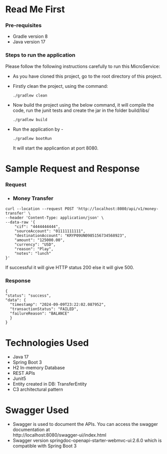 # Read Me First

### Pre-requisites

* Gradle version 8
* Java version 17

### Steps to run the application
Please follow the following instructions carefully to run this MicroService:

* As you have cloned this project, go to the root directory of this project.
* Firstly clean the project, using the command:
   ````
  ./gradlew clean
  ````
* Now build the project using the below command, it will compile the code, run the junit tests and  create the jar in the folder build/libs/
  ````
  ./gradlew build
  ````

* Run the application by -
  ````
  ./gradlew bootRun
  ````
  It will start the applicantion at port 8080.

# Sample Request and Response

### Request
* ### Money Transfer
````
curl --location --request POST 'http://localhost:8080/api/v1/money-transfer' \
--header 'Content-Type: application/json' \
--data-raw '{
    "cif": "4444444444",
    "sourceAccount": "01111111111",
    "destinationAccount": "KRYP09UN0985156734568923",
    "amount": "125000.00",
    "currency": "USD",
    "reason": "Play",
    "notes": "lunch"
}'
````
If successful it will give HTTP status 200 else it will give 500.
### Response
````
{
"status": "success",
"data": {
  "timestamp": "2024-09-09T23:22:02.087952",
  "transactionStatus": "FAILED",
  "failureReason": "BALANCE"
  }
}
````

# Technologies Used
* Java 17
* Spring Boot 3
* H2 In-memory Database
* REST APIs
* Junit5
* Entity created in DB:  TransferEntity
* C3 architectural pattern

# Swagger Used
* Swagger is used to document the APIs. You can access the swagger documentation at   
http://localhost:8080/swagger-ui/index.html
* Swagger version springdoc-openapi-starter-webmvc-ui:2.6.0 which is compatible with Spring Boot 3
